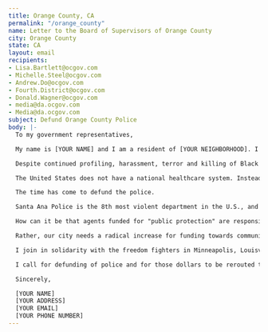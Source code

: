 ```yaml
---
title: Orange County, CA
permalink: "/orange_county"
name: Letter to the Board of Supervisors of Orange County
city: Orange County
state: CA
layout: email
recipients:
- Lisa.Bartlett@ocgov.com
- Michelle.Steel@ocgov.com
- Andrew.Do@ocgov.com
- Fourth.District@ocgov.com
- Donald.Wagner@ocgov.com
- media@da.ocgov.com
- Media@da.ocgov.com
subject: Defund Orange County Police
body: |-
  To my government representatives,

  My name is [YOUR NAME] and I am a resident of [YOUR NEIGHBORHOOD]. I am writing in deep concern for the health of OC's community. It has become more than clear that a radical shift in our concept of policing and community health must take place at the local level. It is unacceptable that Black, Indigenous, and People of Color communities are living in persistent fear of being killed by state authorities like police, immigration agents or even white vigilantes who are emboldened by state actors.

  Despite continued profiling, harassment, terror and killing of Black communities, local and federal decision-makers continue to invest in the police, which leaves Black people vulnerable and our communities no safer. Moreover, this deep lack of trust that the government is breeding by terrorizing its own people, rather than safeguarding our health, is an alarming risk for future generations to live peacefully and safely with each other.

  The United States does not have a national healthcare system. Instead, we have the largest military budget and some of the most well-funded and militarized police departments in the world. While police and military funding has increased every single year since 1973, funding for public health and community outreach decreased every year, crystallized most recently when the Trump administration eliminated the US Pandemic Response Team in 2018, citing “costs”.

  The time has come to defund the police.

  Santa Ana Police is the 8th most violent department in the U.S., and Anaheim is the 9th. This is not what Orange County, CA stands for. From 2003-2016, Anaheim Police Department killed 33 people during the process of arrest, and nearly 40% of them were unarmed. Since 2014, the rate of arrest-related deaths caused by Anaheim PD exceeds that of LAPD, NYPD, and San Fran PD and is 74% higher than average for police in California.

  How can it be that agents funded for "public protection" are responsible for 17% of all homicides in the city (2003-2016)? In the years 2009 and 2016, 36% of all homicides were in the hands of Anaheim officers. Frankly, this is unacceptable. It is inhumane and impossible to ignore as an issue anymore.

  Rather, our city needs a radical increase for funding towards community services and healthcare. We need youth programs, increased mental health services, neighborhood infrastructures, childcare, and community outreach for those who need these services most. We need more funds for rehabilitation and the re-entry process for formerly incarcerated individuals, and to help increase employment and education rates. Orange County needs to build a society that does not need the level of policing.

  I join in solidarity with the freedom fighters in Minneapolis, Louisville, and across the United States. And I call for the end to police terror.

  I call for defunding of police and for those dollars to be rerouted to strengthen community health system.

  Sincerely,

  [YOUR NAME]
  [YOUR ADDRESS]
  [YOUR EMAIL]
  [YOUR PHONE NUMBER]
---
```


